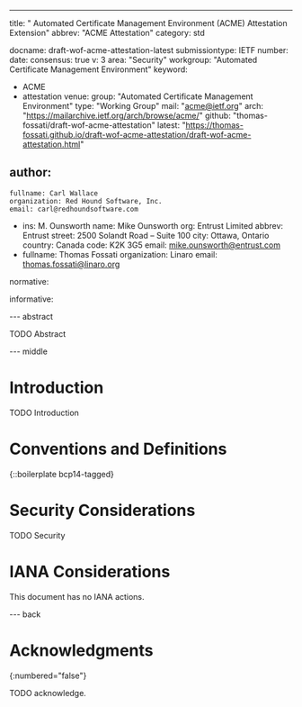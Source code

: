 ---
title: " Automated Certificate Management Environment (ACME) Attestation Extension"
abbrev: "ACME Attestation"
category: std

docname: draft-wof-acme-attestation-latest
submissiontype: IETF
number:
date:
consensus: true
v: 3
area: "Security"
workgroup: "Automated Certificate Management Environment"
keyword:
 - ACME
 - attestation
venue:
  group: "Automated Certificate Management Environment"
  type: "Working Group"
  mail: "acme@ietf.org"
  arch: "https://mailarchive.ietf.org/arch/browse/acme/"
  github: "thomas-fossati/draft-wof-acme-attestation"
  latest: "https://thomas-fossati.github.io/draft-wof-acme-attestation/draft-wof-acme-attestation.html"

author:
 -
    fullname: Carl Wallace
    organization: Red Hound Software, Inc.
    email: carl@redhoundsoftware.com
  -
    ins: M. Ounsworth
    name: Mike Ounsworth
    org: Entrust Limited
    abbrev: Entrust
    street: 2500 Solandt Road – Suite 100
    city: Ottawa, Ontario
    country: Canada
    code: K2K 3G5
    email: mike.ounsworth@entrust.com
 -
    fullname: Thomas Fossati
    organization: Linaro
    email: thomas.fossati@linaro.org

normative:

informative:


--- abstract

TODO Abstract


--- middle

# Introduction

TODO Introduction


# Conventions and Definitions

{::boilerplate bcp14-tagged}


# Security Considerations

TODO Security


# IANA Considerations

This document has no IANA actions.


--- back

# Acknowledgments
{:numbered="false"}

TODO acknowledge.
